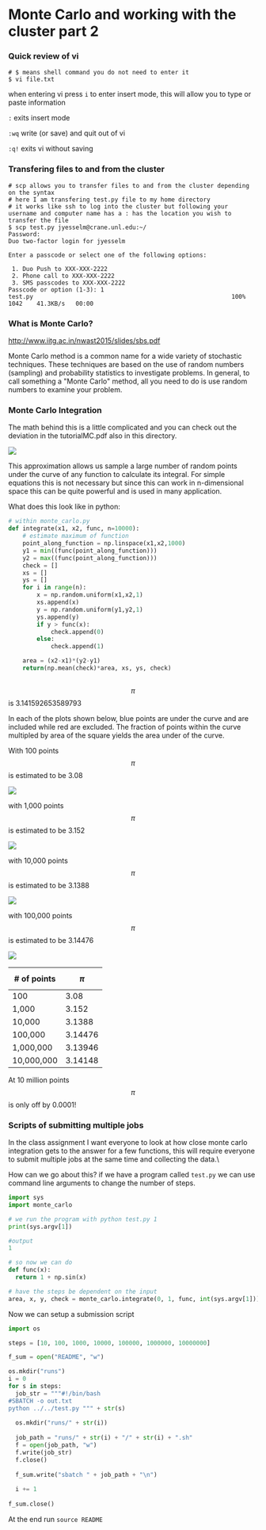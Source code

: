 # Monte Carlo and working with the cluster part 2

### Quick review of vi

```shell
# $ means shell command you do not need to enter it 
$ vi file.txt

```

when entering vi press ``i`` to enter insert mode, this will allow you to type or paste information 

`:` exits insert mode 

`:wq` write (or save) and quit out of vi 

`:q!` exits vi without saving



### Transfering files to and from the cluster

```shell
# scp allows you to transfer files to and from the cluster depending on the syntax 
# here I am transfering test.py file to my home directory 
# it works like ssh to log into the cluster but following your username and computer name has a : has the location you wish to transfer the file
$ scp test.py jyesselm@crane.unl.edu:~/
Password: 
Duo two-factor login for jyesselm

Enter a passcode or select one of the following options:

 1. Duo Push to XXX-XXX-2222
 2. Phone call to XXX-XXX-2222
 3. SMS passcodes to XXX-XXX-2222
Passcode or option (1-3): 1
test.py                                                        100% 1042    41.3KB/s   00:00                                                                            
```



### What is Monte Carlo?

http://www.iitg.ac.in/nwast2015/slides/sbs.pdf

Monte Carlo method is a common name for a wide variety of stochastic techniques. These techniques are based on the use of random numbers (sampling) and probability statistics to investigate problems. In general, to call something a "Monte Carlo" method, all you need to do is use random numbers to examine your problem.

### Monte Carlo Integration 

The math behind this is a little complicated and you can check out the deviation in the tutorialMC.pdf also in this directory. 

![](imgs/equation.jpg)



This approximation allows us sample a large number of random points under the curve of any function to calculate its integral. For simple equations this is not necessary but since this can work in n-dimensional space this can be quite powerful and is used in many application.

What does this look like in python:

```python
# within monte_carlo.py
def integrate(x1, x2, func, n=10000):
    # estimate maximum of function
    point_along_function = np.linspace(x1,x2,1000)
    y1 = min((func(point_along_function)))
    y2 = max((func(point_along_function)))
    check = []
    xs = []
    ys = []
    for i in range(n):
        x = np.random.uniform(x1,x2,1)
        xs.append(x)
        y = np.random.uniform(y1,y2,1)
        ys.append(y)
        if y > func(x):
            check.append(0)
        else:
            check.append(1)

    area = (x2-x1)*(y2-y1)
    return(np.mean(check)*area, xs, ys, check)
  

```



$$\pi$$ is 3.141592653589793

In each of the plots shown below, blue points are under the curve and are included while red are excluded. The fraction of points within the curve multipled by area of the square yields the area under of the curve. 

With 100 points $$\pi$$ is estimated to be 3.08

![](imgs/01.png)

with 1,000 points $$\pi$$ is estimated to be 3.152

![](imgs/02.png)

with 10,000 points $$\pi$$ is estimated to be 3.1388

![](imgs/03.png)

with 100,000 points $$\pi$$ is estimated to be 3.14476

![](imgs/04.png)

| # of points | $$\pi$$ |
| ----------- | ------- |
| 100 | 3.08 |
| 1,000 |  3.152 |
| 10,000 |  3.1388 |
|  100,000 |   3.14476 |
| 1,000,000     | 3.13946 |
|  10,000,000           |3.14148|

At 10 million points $$\pi$$ is only off by 0.0001!



### Scripts of submitting multiple jobs 

In the class assignment I want everyone to look at how close monte carlo integration gets to the answer for a few functions, this will require everyone to submit multiple jobs at the same time and collecting the data.\

How can we go about this? if we have a program called ``test.py`` we can use command line arguments to change the number of steps.

```python
import sys 
import monte_carlo

# we run the program with python test.py 1 
print(sys.argv[1])

#output
1 

# so now we can do 
def func(x):
  return 1 + np.sin(x)

# have the steps be dependent on the input 
area, x, y, check = monte_carlo.integrate(0, 1, func, int(sys.argv[1]))


```



Now we can setup a submission script 

```python
import os

steps = [10, 100, 1000, 10000, 100000, 1000000, 10000000]

f_sum = open("README", "w")

os.mkdir("runs")
i = 0
for s in steps:
  job_str = """#!/bin/bash                                                                #SBATCH -t 1:00:00
#SBATCH -o out.txt
python ../../test.py """ + str(s)
  
  os.mkdir("runs/" + str(i))
  
  job_path = "runs/" + str(i) + "/" + str(i) + ".sh"
  f = open(job_path, "w")
  f.write(job_str)
  f.close()
  
  f_sum.write("sbatch " + job_path + "\n")
  
  i += 1
  
f_sum.close()
```

At the end run ``source README``





